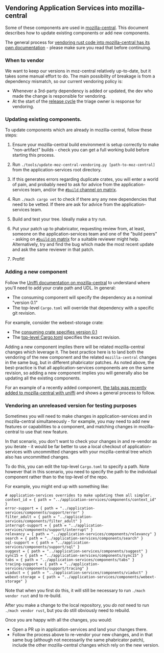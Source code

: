 ## Vendoring Application Services into mozilla-central

Some of these components are used in [mozilla-central](https://hg.mozilla.org/mozilla-central/).
This document describes how to update existing components or add new components.

The general process for [vendoring rust code into mozilla-central has its own
documentation](https://firefox-source-docs.mozilla.org/build/buildsystem/rust.html) -
please make sure you read that before continuing.

### When to vendor

We want to keep our versions in moz-central relatively up-to-date, but it takes some manual effort
to do.  The main possibility of breakage is from a dependency mismatch, so our current vendoring
policy is:

  - Whenever a 3rd-party dependency is added or updated, the dev who made the change is responsible
    for vendoring.
  - At the start of the [release cycle](https://wiki.mozilla.org/Release_Management/Calendar) the
    triage owner is response for vendoring.

### Updating existing components.

To update components which are already in mozilla-central, follow these steps:

1. Ensure your mozilla-central build environment is setup correctly to make
   "non-artifact" builds - check you can get a full working build before
   starting this process.

1. Run `./tools/update-moz-central-vendoring.py [path-to-moz-central]` from the application-services
   root directory.

1. If this generates errors regarding duplicate crates, you will enter a world
   of pain, and probably need to ask for advice from the application-services
   team, and/or the [`#build` channel on matrix](https://matrix.to/#/#build:mozilla.org).

1. Run `./mach cargo vet` to check if there any any new dependencies that need to be vetted.  If
   there are ask for advice from the application-services team.

1. Build and test your tree. Ideally make a try run.

1. Put your patch up to phabricator, requesting review from, at least, someone
   on the application-services team and one of the "build peers" - asking on
   [`#build` on matrix](https://matrix.to/#/#build:mozilla.org) for a suitable
   reviewer might help. Alternatively, try and find the bug which made the
   most recent update and ask the same reviewer in that patch.

1. Profit!

### Adding a new component

Follow the [Uniffi documentation on mozilla-central](https://github.com/mozilla/gecko-dev/blob/master/docs/writing-rust-code/uniffi.md) to understand where you'll need to add your crate path and UDL. In general:

* The consuming component will specify the dependency as a nominal "version 0.1"
* The top-level `Cargo.toml` will override that dependency with a specific git
  revision.

For example, consider the webext-storage crate:

* The [consuming crate specifies version 0.1
  ](https://searchfox.org/mozilla-central/source/toolkit/components/extensions/storage/webext_storage_bridge/Cargo.toml#23)
* The [top-level Cargo.toml](https://searchfox.org/mozilla-central/search?q=application-services+overrides&path=Cargo.toml)
  specifies the exact revision.

Adding a new component implies there will be related mozilla-central changes
which leverage it. The best practice here is to land both the vendoring of the
new component and the related `mozilla-central` changes in the same bug, but in
different phabricator patches. As noted above, the best-practice is that all
application-services components are on the same revision, so adding a new
component implies you will generally also be updating all the existing
components.

For an example of a recently added component, [the tabs was recently added to mozilla-central with uniffi](https://bugzilla.mozilla.org/show_bug.cgi?id=1791851) and shows a general process to follow.

### Vendoring an unreleased version for testing purposes

Sometimes you will need to make changes in application-services and in mozilla-central
simultaneously - for example, you may need to add new features or capabilities
to a component, and matching changes in mozilla-central to use that new feature.

In that scenario, you don't want to check your changes in and re-vendor as you
iterate - it would be far better to use a local checkout of application-services
with uncommitted changes with your mozilla-central tree which also has uncommitted
changes.

To do this, you can edit the top-level `Cargo.toml` to specify a path. Note
however that in this scenario, you need to specify the path to the
individual component rather than to the top-level of the repo.

For example, you might end up with something like:

```
# application-services overrides to make updating them all simpler.
context_id = { path = "../application-services/components/context_id" }
error-support = { path = "../application-services/components/support/error" }
filter_adult = { path = "../application-services/components/filter_adult" }
interrupt-support = { path = "../application-services/components/support/interrupt" }
relevancy = { path = "../application-services/components/relevancy" }
search = { path = "../application-services/components/search" }
sql-support = { path = "../application-services/components/support/sql" }
suggest = { path = "../application-services/components/suggest" }
sync15 = { path = "../application-services/components/sync15" }
tabs = { path = "../application-services/components/tabs" }
tracing-support = { path = "../application-services/components/support/tracing" }
viaduct = { path = "../application-services/components/viaduct" }
webext-storage = { path = "../application-services/components/webext-storage" }
```

Note that when you first do this, it will still be necessary to run
`./mach vendor rust` and to re-build.

After you make a change to the local repository, you *do not* need to run
`./mach vendor rust`, but you do still obviously need to rebuild.

Once you are happy with all the changes, you would:
* Open a PR up in application-services and land your changes there.
* Follow the process above to re-vendor your new changes, and in that same
  bug (although not necessarily the same phabricator patch), include the other
  mozilla-central changes which rely on the new version.
